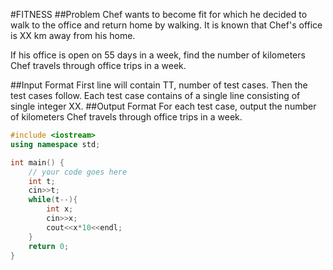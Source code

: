 #FITNESS
##Problem
Chef wants to become fit for which he decided to walk to the office and return home by walking. It is known that Chef's office is XX km away from his home.

If his office is open on 55 days in a week, find the number of kilometers Chef travels through office trips in a week.

##Input Format
First line will contain TT, number of test cases. Then the test cases follow.
Each test case contains of a single line consisting of single integer XX.
##Output Format
For each test case, output the number of kilometers Chef travels through office trips in a week.
```cpp
#include <iostream>
using namespace std;

int main() {
	// your code goes here
	int t;
	cin>>t;
	while(t--){
	    int x;
	    cin>>x;
	    cout<<x*10<<endl;
	}
	return 0;
}
```